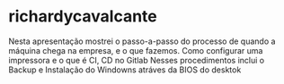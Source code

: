 # richardycavalcante
Nesta apresentação mostrei o passo-a-passo do processo de quando a máquina chega na empresa, e o que fazemos. Como configurar uma impressora e o que é CI, CD no Gitlab
Nesses procedimentos inclui o Backup e Instalação do Windowns atráves da BIOS do desktok 
